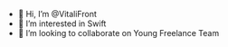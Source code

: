 - 👋 Hi, I’m @VitaliFront
- 👀 I’m interested in Swift
- 💞️ I’m looking to collaborate on Young Freelance Team



